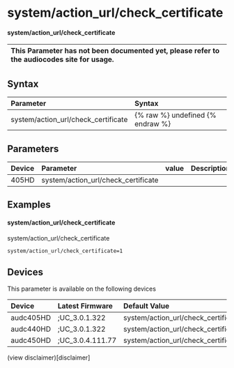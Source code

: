 ﻿---
description: system/action_url/check_certificate
search: false
---

# system/action_url/check_certificate

#### system/action_url/check_certificate


| This Parameter has not been documented yet, please refer to the audiocodes site for usage.  |
| :--- |

## Syntax
| Parameter | Syntax |
| :--- | :--- |
|system/action_url/check_certificate | {% raw %} undefined {% endraw %} |

## Parameters
|Device|Parameter|value|Description|
|:---|:---|:---|:---|
| 405HD | system/action_url/check_certificate |  |  |

## Examples
#### system/action_url/check_certificate

system/action_url/check_certificate

```
system/action_url/check_certificate=1
```

## Devices
This parameter is available on the following devices

| Device | Latest Firmware | Default Value |
|:---|:---|:---|
| audc405HD | ;UC_3.0.1.322 | system/action_url/check_certificate=1 
| audc440HD | ;UC_3.0.1.322 | system/action_url/check_certificate=1 
| audc450HD | ;UC_3.0.4.111.77 | system/action_url/check_certificate=1 

(view disclaimer)[disclaimer]

